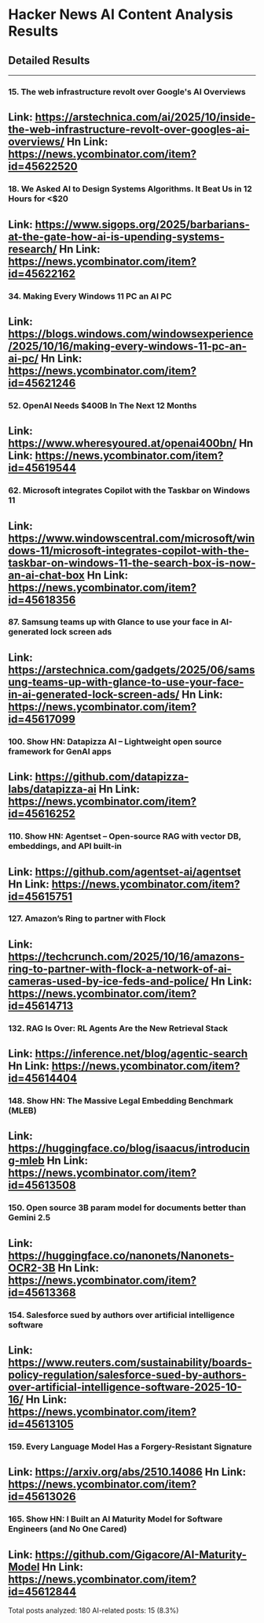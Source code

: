 # Hacker News AI Content Analysis Results

## Detailed Results

------
### 15. The web infrastructure revolt over Google's AI Overviews
Link: https://arstechnica.com/ai/2025/10/inside-the-web-infrastructure-revolt-over-googles-ai-overviews/
Hn Link: https://news.ycombinator.com/item?id=45622520
------
### 18. We Asked AI to Design Systems Algorithms. It Beat Us in 12 Hours for <$20
Link: https://www.sigops.org/2025/barbarians-at-the-gate-how-ai-is-upending-systems-research/
Hn Link: https://news.ycombinator.com/item?id=45622162
------
### 34. Making Every Windows 11 PC an AI PC
Link: https://blogs.windows.com/windowsexperience/2025/10/16/making-every-windows-11-pc-an-ai-pc/
Hn Link: https://news.ycombinator.com/item?id=45621246
------
### 52. OpenAI Needs $400B In The Next 12 Months
Link: https://www.wheresyoured.at/openai400bn/
Hn Link: https://news.ycombinator.com/item?id=45619544
------
### 62. Microsoft integrates Copilot with the Taskbar on Windows 11
Link: https://www.windowscentral.com/microsoft/windows-11/microsoft-integrates-copilot-with-the-taskbar-on-windows-11-the-search-box-is-now-an-ai-chat-box
Hn Link: https://news.ycombinator.com/item?id=45618356
------
### 87. Samsung teams up with Glance to use your face in AI-generated lock screen ads
Link: https://arstechnica.com/gadgets/2025/06/samsung-teams-up-with-glance-to-use-your-face-in-ai-generated-lock-screen-ads/
Hn Link: https://news.ycombinator.com/item?id=45617099
------
### 100. Show HN: Datapizza AI – Lightweight open source framework for GenAI apps
Link: https://github.com/datapizza-labs/datapizza-ai
Hn Link: https://news.ycombinator.com/item?id=45616252
------
### 110. Show HN: Agentset – Open-source RAG with vector DB, embeddings, and API built-in
Link: https://github.com/agentset-ai/agentset
Hn Link: https://news.ycombinator.com/item?id=45615751
------
### 127. Amazon’s Ring to partner with Flock
Link: https://techcrunch.com/2025/10/16/amazons-ring-to-partner-with-flock-a-network-of-ai-cameras-used-by-ice-feds-and-police/
Hn Link: https://news.ycombinator.com/item?id=45614713
------
### 132. RAG Is Over: RL Agents Are the New Retrieval Stack
Link: https://inference.net/blog/agentic-search
Hn Link: https://news.ycombinator.com/item?id=45614404
------
### 148. Show HN: The Massive Legal Embedding Benchmark (MLEB)
Link: https://huggingface.co/blog/isaacus/introducing-mleb
Hn Link: https://news.ycombinator.com/item?id=45613508
------
### 150. Open source 3B param model for documents better than Gemini 2.5
Link: https://huggingface.co/nanonets/Nanonets-OCR2-3B
Hn Link: https://news.ycombinator.com/item?id=45613368
------
### 154. Salesforce sued by authors over artificial intelligence software
Link: https://www.reuters.com/sustainability/boards-policy-regulation/salesforce-sued-by-authors-over-artificial-intelligence-software-2025-10-16/
Hn Link: https://news.ycombinator.com/item?id=45613105
------
### 159. Every Language Model Has a Forgery-Resistant Signature
Link: https://arxiv.org/abs/2510.14086
Hn Link: https://news.ycombinator.com/item?id=45613026
------
### 165. Show HN: I Built an AI Maturity Model for Software Engineers (and No One Cared)
Link: https://github.com/Gigacore/AI-Maturity-Model
Hn Link: https://news.ycombinator.com/item?id=45612844
------
Total posts analyzed: 180
AI-related posts: 15 (8.3%)

